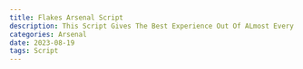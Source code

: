 ```yaml
---
title: Flakes Arsenal Script
description: This Script Gives The Best Experience Out Of ALmost Every Arsenal Script Having Many Features That Paid Scripts Have But All For Free 
categories: Arsenal
date: 2023-08-19
tags: Script
---
```

